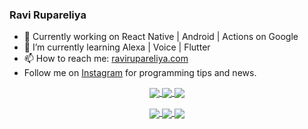 ### Ravi Rupareliya

- 🔭 Currently working on React Native | Android | Actions on Google
- 🌱 I’m currently learning Alexa | Voice | Flutter
- 📫 How to reach me: [ravirupareliya.com](https://ravirupareliya.com)
- Follow me on [Instagram](https://www.instagram.com/ravi.rupareliya/) for programming tips and news.

<a href="https://www.instagram.com/ravi.rupareliya/" target="_blank">
<p align="center">
  <img align="center" src="https://instagram.fraj1-1.fna.fbcdn.net/v/t51.2885-15/e35/s150x150/116156452_601096737504099_3647929042323841046_n.jpg?_nc_ht=instagram.fraj1-1.fna.fbcdn.net&_nc_cat=103&_nc_ohc=67a9CLJa584AX8q_M3Z&oh=dfcd62b545510f783b937a54fb8ec47f&oe=5F560BCE">
  <img align="center" src="https://instagram.fraj1-1.fna.fbcdn.net/v/t51.2885-15/e35/s150x150/117259823_1001307370304891_6502717509961734850_n.jpg?_nc_ht=instagram.fraj1-1.fna.fbcdn.net&_nc_cat=111&_nc_ohc=2jbTY4W7QfMAX_pk9M4&oh=4c70b12ba66086d8bb6c7469e2c4444c&oe=5F568263">
  <img align="center" src="https://instagram.fraj1-1.fna.fbcdn.net/v/t51.2885-15/e35/s150x150/116875545_589014135117880_1603472412541026467_n.jpg?_nc_ht=instagram.fraj1-1.fna.fbcdn.net&_nc_cat=104&_nc_ohc=WQIg7s-WxlYAX_aNlnY&oh=566464d9c3c5f5957a6e2e7efa584070&oe=5F56822B">
  
</p>
<p align="center">
  <img align="center" src="https://instagram.fraj1-1.fna.fbcdn.net/v/t51.2885-15/e35/s150x150/116912362_577297379814924_6557921718373697625_n.jpg?_nc_ht=instagram.fraj1-1.fna.fbcdn.net&_nc_cat=100&_nc_ohc=ggpSyEbTEe0AX-dCeSB&oh=24b7a90f7a6b9e767efd505bb4bce0e7&oe=5F552707">
  <img align="center" src="https://instagram.fraj1-1.fna.fbcdn.net/v/t51.2885-15/e35/s150x150/116603692_119423466526058_5833109246734827555_n.jpg?_nc_ht=instagram.fraj1-1.fna.fbcdn.net&_nc_cat=102&_nc_ohc=XgqbH21Pb6YAX8gPVng&oh=9dbc0fae5f48df1b2b5a458568ae6b88&oe=5F554C3F">
  <img align="center" src="https://instagram.fraj1-1.fna.fbcdn.net/v/t51.2885-15/e35/s150x150/116427334_169013964741134_2677625452382760510_n.jpg?_nc_ht=instagram.fraj1-1.fna.fbcdn.net&_nc_cat=102&_nc_ohc=Y2Qw-qzDwgAAX8TL1uU&oh=a5c7e50ff8cecf3788e7500e341cc18c&oe=5F585489">
  
  
</p>
<a>

<!--
**ravirupareliya/ravirupareliya** is a ✨ _special_ ✨ repository because its `README.md` (this file) appears on your GitHub profile.

Here are some ideas to get you started:

- 🔭 I’m currently working on ...
- 🌱 I’m currently learning ...
- 👯 I’m looking to collaborate on ...
- 🤔 I’m looking for help with ...
- 💬 Ask me about ...
- 📫 How to reach me: ...
- 😄 Pronouns: ...
- ⚡ Fun fact: ...
-->

